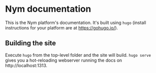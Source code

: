 # Nym documentation

This is the Nym platform's documentation. It's built using `hugo` (install instructions for your platform are at https://gohugo.io/).

## Building the site

Execute `hugo` from the top-level folder and the site will build. `hugo serve` gives you a hot-reloading webserver running the docs on http://localhost:1313.
